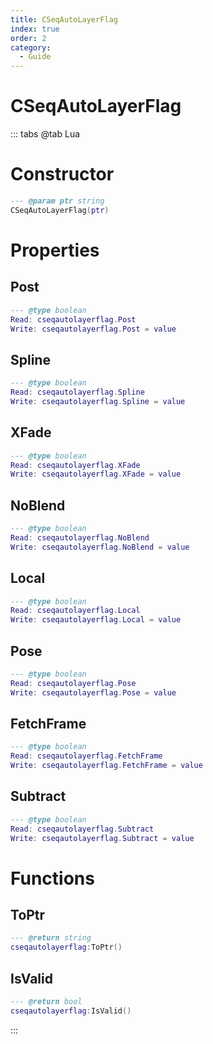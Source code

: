 ```yaml
---
title: CSeqAutoLayerFlag
index: true
order: 2
category:
  - Guide
---
```


# CSeqAutoLayerFlag

::: tabs
@tab Lua
# Constructor
```lua
--- @param ptr string
CSeqAutoLayerFlag(ptr)
```
# Properties
## Post 
```lua
--- @type boolean
Read: cseqautolayerflag.Post
Write: cseqautolayerflag.Post = value
```
## Spline 
```lua
--- @type boolean
Read: cseqautolayerflag.Spline
Write: cseqautolayerflag.Spline = value
```
## XFade 
```lua
--- @type boolean
Read: cseqautolayerflag.XFade
Write: cseqautolayerflag.XFade = value
```
## NoBlend 
```lua
--- @type boolean
Read: cseqautolayerflag.NoBlend
Write: cseqautolayerflag.NoBlend = value
```
## Local 
```lua
--- @type boolean
Read: cseqautolayerflag.Local
Write: cseqautolayerflag.Local = value
```
## Pose 
```lua
--- @type boolean
Read: cseqautolayerflag.Pose
Write: cseqautolayerflag.Pose = value
```
## FetchFrame 
```lua
--- @type boolean
Read: cseqautolayerflag.FetchFrame
Write: cseqautolayerflag.FetchFrame = value
```
## Subtract 
```lua
--- @type boolean
Read: cseqautolayerflag.Subtract
Write: cseqautolayerflag.Subtract = value
```
# Functions
## ToPtr
```lua
--- @return string
cseqautolayerflag:ToPtr()
```
## IsValid
```lua
--- @return bool
cseqautolayerflag:IsValid()
```

:::